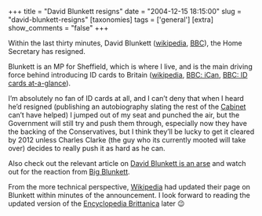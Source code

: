 +++
title = "David Blunkett resigns"
date = "2004-12-15 18:15:00"
slug = "david-blunkett-resigns"
[taxonomies]
tags = ['general']
[extra]
show_comments = "false"
+++

Within the last thirty minutes, David Blunkett ([wikipedia](http://en.wikipedia.org/wiki/David_Blunkett), [BBC](http://news.bbc.co.uk/1/hi/uk_politics/2164486.stm)), the Home Secretary has resigned.

Blunkett is an MP for Sheffield, which is where I live, and is the main driving force behind introducing ID cards to Britain ([wikipedia](http://en.wikipedia.org/wiki/British_national_identity_card), [BBC: iCan](http://www.bbc.co.uk/dna/ican/A2319176), [BBC: ID cards at-a-glance](http://news.bbc.co.uk/1/hi/uk_politics/4053453.stm)).

I’m absolutely no fan of ID cards at all, and I can’t deny that when I heard he’d resigned (publishing an autobiography slating the rest of the [Cabinet](http://en.wikipedia.org/wiki/Cabinet_of_the_United_Kingdom) can’t have helped) I jumped out of my seat and punched the air, but the Government will still try and push them through, especially now they have the backing of the Conservatives, but I think they’ll be lucky to get it cleared by 2012 unless Charles Clarke (the guy who its currently mooted will take over) decides to really push it as hard as he can.

Also check out the relevant article on [David Blunkett is an arse](http://blunkettisanarse.blogspot.com/2004/12/this-blog-is-inaptly-named.html) and watch out for the reaction from [Big Blunkett](http://big-blunkett.blogspot.com/).

From the more technical perspective, [Wikipedia](http://www.wikipedia.org/) had updated their page on Blunkett within minutes of the announcement. I look forward to reading the updated version of the [Encyclopedia Brittanica](http://www.britannica.com/) later 😉
